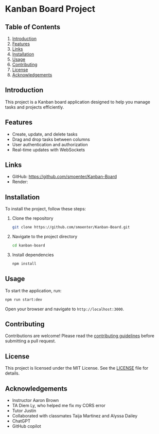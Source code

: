 # Kanban Board Project

## Table of Contents
1. [Introduction](#introduction)
2. [Features](#features)
3. [Links](#links)
4. [Installation](#installation)
5. [Usage](#usage)
6. [Contributing](#contributing)
7. [License](#license)
8. [Acknowledgements](#acknowledgements)

## Introduction
This project is a Kanban board application designed to help you manage tasks and projects efficiently.

## Features
- Create, update, and delete tasks
- Drag and drop tasks between columns
- User authentication and authorization
- Real-time updates with WebSockets

## Links 
- GitHub: https://github.com/smoenter/Kanban-Board
- Render: 

## Installation
To install the project, follow these steps:
1. Clone the repository
    ```bash
    git clone https://github.com/smoenter/Kanban-Board.git
    ```
2. Navigate to the project directory
    ```bash
    cd kanban-board
    ```
3. Install dependencies
    ```bash
    npm install
    ```

## Usage
To start the application, run:
```bash
npm run start:dev
```
Open your browser and navigate to `http://localhost:3000`.

## Contributing
Contributions are welcome! Please read the [contributing guidelines](CONTRIBUTING.md) before submitting a pull request.

## License
This project is licensed under the MIT License. See the [LICENSE](LICENSE) file for details.

## Acknowledgements
- Instructor Aaron Brown
- TA Diem Ly, who helped me fix my CORS error
- Tutor Justin 
- Collaborated with classmates Taija Martinez and Alyssa Dailey 
- ChatGPT
- GitHub copilot 